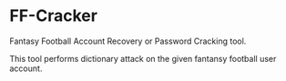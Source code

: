 # FF-Cracker
Fantasy Football Account Recovery or Password Cracking tool.

This tool performs dictionary attack on the given fantansy football user account.

